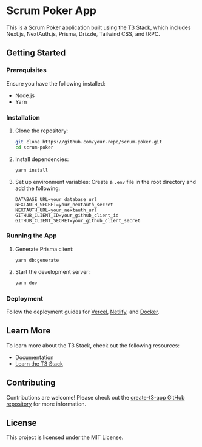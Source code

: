 # Scrum Poker App

This is a Scrum Poker application built using the [T3 Stack](https://create.t3.gg/), which includes Next.js, NextAuth.js, Prisma, Drizzle, Tailwind CSS, and tRPC.

## Getting Started

### Prerequisites

Ensure you have the following installed:
- Node.js
- Yarn

### Installation

1. Clone the repository:
   ```sh
   git clone https://github.com/your-repo/scrum-poker.git
   cd scrum-poker
   ```

2. Install dependencies:
   ```sh
   yarn install
   ```

3. Set up environment variables:
   Create a `.env` file in the root directory and add the following:
   ```env
   DATABASE_URL=your_database_url
   NEXTAUTH_SECRET=your_nextauth_secret
   NEXTAUTH_URL=your_nextauth_url
   GITHUB_CLIENT_ID=your_github_client_id
   GITHUB_CLIENT_SECRET=your_github_client_secret
   ```

### Running the App

1. Generate Prisma client:
   ```sh
   yarn db:generate
   ```

2. Start the development server:
   ```sh
   yarn dev
   ```

### Deployment

Follow the deployment guides for [Vercel](https://create.t3.gg/en/deployment/vercel), [Netlify](https://create.t3.gg/en/deployment/netlify), and [Docker](https://create.t3.gg/en/deployment/docker).

## Learn More

To learn more about the T3 Stack, check out the following resources:
- [Documentation](https://create.t3.gg/)
- [Learn the T3 Stack](https://create.t3.gg/en/faq#what-learning-resources-are-currently-available)

## Contributing

Contributions are welcome! Please check out the [create-t3-app GitHub repository](https://github.com/t3-oss/create-t3-app) for more information.

## License

This project is licensed under the MIT License.